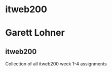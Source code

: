 # itweb200
<h1>Garett Lohner</h1>
<h2>itweb200</h2>
<p>Collection of all itweb200 week 1-4 assignments</p>

